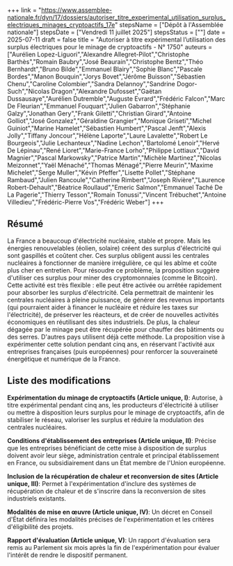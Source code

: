 +++
link = "https://www.assemblee-nationale.fr/dyn/17/dossiers/autoriser_titre_experimental_utilisation_surplus_electriques_minages_cryptoactifs_17e"
stepsName = ["Dépôt à l'Assemblée nationale"]
stepsDate = ["Vendredi 11 juillet 2025"]
stepsStatus = [""]
date = 2025-07-11
draft = false
title = "Autoriser à titre expérimental l’utilisation des surplus électriques pour le minage de cryptoactifs - N° 1750"
auteurs = ["Aurélien Lopez-Liguori","Alexandre Allegret-Pilot","Christophe Barthès","Romain Baubry","José Beaurain","Christophe Bentz","Théo Bernhardt","Bruno Bilde","Emmanuel Blairy","Sophie Blanc","Pascale Bordes","Manon Bouquin","Jorys Bovet","Jérôme Buisson","Sébastien Chenu","Caroline Colombier","Sandra Delannoy","Sandrine Dogor-Such","Nicolas Dragon","Alexandre Dufosset","Gaëtan Dussausaye","Aurélien Dutremble","Auguste Evrard","Frédéric Falcon","Marc De Fleurian","Emmanuel Fouquart","Julien Gabarron","Stéphanie Galzy","Jonathan Gery","Frank Giletti","Christian Girard","Antoine Golliot","José Gonzalez","Géraldine Grangier","Monique Griseti","Michel Guiniot","Marine Hamelet","Sébastien Humbert","Pascal Jenft","Alexis Jolly","Tiffany Joncour","Hélène Laporte","Laure Lavalette","Robert Le Bourgeois","Julie Lechanteux","Nadine Lechon","Bartolomé Lenoir","Hervé De Lépinau","René Lioret","Marie-France Lorho","Philippe Lottiaux","David Magnier","Pascal Markowsky","Patrice Martin","Michèle Martinez","Nicolas Meizonnet","Yaël Ménaché","Thomas Ménagé","Pierre Meurin","Maxime Michelet","Serge Muller","Kévin Pfeffer","Lisette Pollet","Stéphane Rambaud","Julien Rancoule","Catherine Rimbert","Joseph Rivière","Laurence Robert-Dehault","Béatrice Roullaud","Emeric Salmon","Emmanuel Taché De La Pagerie","Thierry Tesson","Romain Tonussi","Vincent Trébuchet","Antoine Villedieu","Frédéric-Pierre Vos","Frédéric Weber"]
+++

## Résumé

La France a beaucoup d'électricité nucléaire, stable et propre. Mais les énergies renouvelables (éolien, solaire) créent des surplus d'électricité qui sont gaspillés et coûtent cher. Ces surplus obligent aussi les centrales nucléaires à fonctionner de manière irrégulière, ce qui les abîme et coûte plus cher en entretien. Pour résoudre ce problème, la proposition suggère d'utiliser ces surplus pour miner des cryptomonnaies (comme le Bitcoin). Cette activité est très flexible : elle peut être activée ou arrêtée rapidement pour absorber les surplus d'électricité. Cela permettrait de maintenir les centrales nucléaires à pleine puissance, de générer des revenus importants (qui pourraient aider à financer le nucléaire et réduire les taxes sur l'électricité), de préserver les réacteurs, et de créer de nouvelles activités économiques en réutilisant des sites industriels. De plus, la chaleur dégagée par le minage peut être récupérée pour chauffer des bâtiments ou des serres. D'autres pays utilisent déjà cette méthode. La proposition vise à expérimenter cette solution pendant cinq ans, en réservant l'activité aux entreprises françaises (puis européennes) pour renforcer la souveraineté énergétique et numérique de la France.

## Liste des modifications

**Expérimentation du minage de cryptoactifs (Article unique, I)**: Autorise, à titre expérimental pendant cinq ans, les producteurs d'électricité à utiliser ou mettre à disposition leurs surplus pour le minage de cryptoactifs, afin de stabiliser le réseau, valoriser les surplus et réduire la modulation des centrales nucléaires.

**Conditions d'établissement des entreprises (Article unique, II)**: Précise que les entreprises bénéficiant de cette mise à disposition de surplus doivent avoir leur siège, administration centrale et principal établissement en France, ou subsidiairement dans un État membre de l'Union européenne.

**Inclusion de la récupération de chaleur et reconversion de sites (Article unique, III)**: Permet à l'expérimentation d'inclure des systèmes de récupération de chaleur et de s'inscrire dans la reconversion de sites industriels existants.

**Modalités de mise en œuvre (Article unique, IV)**: Un décret en Conseil d'État définira les modalités précises de l'expérimentation et les critères d'éligibilité des projets.

**Rapport d'évaluation (Article unique, V)**: Un rapport d'évaluation sera remis au Parlement six mois après la fin de l'expérimentation pour évaluer l'intérêt de rendre le dispositif permanent.
